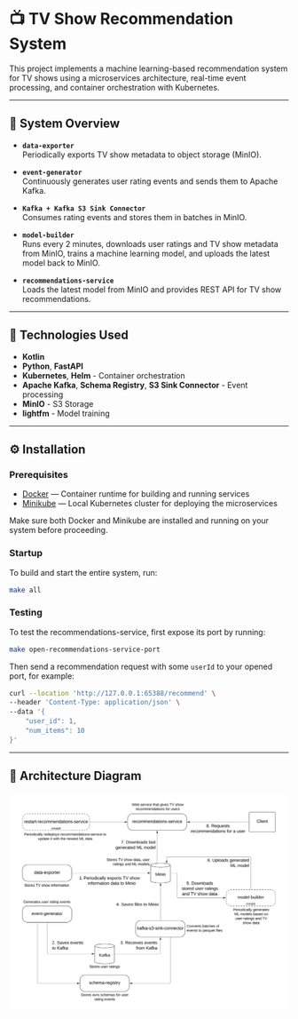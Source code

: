# 📺 TV Show Recommendation System

This project implements a machine learning-based recommendation system for TV shows using a microservices architecture, real-time event processing, and container orchestration with Kubernetes.

---

## 🧩 System Overview

- **`data-exporter`**  
  Periodically exports TV show metadata to object storage (MinIO).

- **`event-generator`**  
  Continuously generates user rating events and sends them to Apache Kafka.

- **`Kafka + Kafka S3 Sink Connector`**  
  Consumes rating events and stores them in batches in MinIO.

- **`model-builder`**  
  Runs every 2 minutes, downloads user ratings and TV show metadata from MinIO, trains a machine learning model, and uploads the latest model back to MinIO.

- **`recommendations-service`**  
  Loads the latest model from MinIO and provides REST API for TV show recommendations.

---

## 🔧 Technologies Used

- **Kotlin**
- **Python**, **FastAPI**
- **Kubernetes**, **Helm** - Container orchestration
- **Apache Kafka**, **Schema Registry**, **S3 Sink Connector** - Event processing
- **MinIO** - S3 Storage
- **lightfm** - Model training
---

## ⚙️ Installation

### Prerequisites

- [Docker](https://www.docker.com/get-started) — Container runtime for building and running services
- [Minikube](https://minikube.sigs.k8s.io/docs/start/) — Local Kubernetes cluster for deploying the microservices

Make sure both Docker and Minikube are installed and running on your system before proceeding.

### Startup

To build and start the entire system, run:

```bash
make all
```

### Testing

To test the recommendations-service, first expose its port by running:

```bash
make open-recommendations-service-port
```

Then send a recommendation request with some `userId` to your opened port, for example:

```bash
curl --location 'http://127.0.0.1:65388/recommend' \
--header 'Content-Type: application/json' \
--data '{
    "user_id": 1,
    "num_items": 10
}'
```

---

## 📐 Architecture Diagram
<img src="docs/architecture.svg" alt="Architecture">